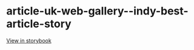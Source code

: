 # article-uk-web-gallery--indy-best-article-story

[View in storybook](https://raw.githack.com/Independent-Digital-News-and-Media-Ltd/indy-pwamp-sb/PR-1793-sb/index.html?path=/story/article-uk-web-gallery--indy-best-article-story)